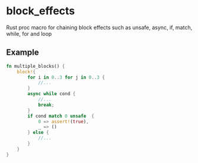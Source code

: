 # block_effects
Rust proc macro for chaining block effects such as unsafe, async, if, match, while, for and loop

## Example

``` rust
fn multiple_blocks() {
    block!{ 
        for i in 0..3 for j in 0..3 {
            //...
        }
        async while cond {
            //...
            break;
        }
        if cond match 0 unsafe  {
            0 => assert!(true),
            _ => ()
        } else {
            //...
        }
    }
}
```
